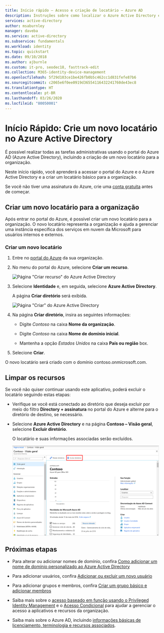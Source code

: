 ```yaml
---
title: Início rápido – Acesso e criação de locatário – Azure AD
description: Instruções sobre como localizar o Azure Active Directory e como criar um novo locatário para a organização.
services: active-directory
author: msaburnley
manager: daveba
ms.service: active-directory
ms.subservice: fundamentals
ms.workload: identity
ms.topic: quickstart
ms.date: 09/10/2018
ms.author: ajburnle
ms.custom: it-pro, seodec18, fasttrack-edit
ms.collection: M365-identity-device-management
ms.openlocfilehash: 5f29d103ce1be426fb0b5c462cc1d831fefe87b6
ms.sourcegitcommit: c2065e6f0ee0919d36554116432241760de43ec8
ms.translationtype: HT
ms.contentlocale: pt-BR
ms.lasthandoff: 03/26/2020
ms.locfileid: "80050001"
---
```

# <a name="quickstart-create-a-new-tenant-in-azure-active-directory"></a>Início Rápido: Crie um novo locatário no Azure Active Directory
É possível realizar todas as tarefas administrativas usando o portal do Azure AD (Azure Active Directory), incluindo a criação de um novo locatário para a organização. 

Neste início rápido, você aprenderá a acessar o portal do Azure e o Azure Active Directory e a criar um locatário básico para a organização.

Se você não tiver uma assinatura do Azure, crie uma [conta gratuita](https://azure.microsoft.com/free/) antes de começar.

## <a name="create-a-new-tenant-for-your-organization"></a>Criar um novo locatário para a organização
Após entrar no portal do Azure, é possível criar um novo locatário para a organização. O novo locatário representa a organização e ajuda a gerenciar uma instância específica dos serviços em nuvem da Microsoft para usuários internos e externos.

### <a name="to-create-a-new-tenant"></a>Criar um novo locatário

1. Entre no [portal do Azure](https://portal.azure.com/) da sua organização.

1. No menu do portal do Azure, selecione **Criar um recurso**.  

    ![Página "Criar recurso" do Azure Active Directory](media/active-directory-access-create-new-tenant/azure-ad-portal.png)

1. Selecione **Identidade** e, em seguida, selecione **Azure Active Directory**.

    A página **Criar diretório** será exibida.

    ![Página "Criar" do Azure Active Directory](media/active-directory-access-create-new-tenant/azure-ad-create-new-tenant.png)

1.  Na página **Criar diretório**, insira as seguintes informações:
    
    - Digite _Contoso_ na caixa **Nome da organização**.

    - Digite _Contoso_ na caixa **Nome de domínio inicial**.

    - Mantenha a opção _Estados Unidos_ na caixa **País ou região** box.

1. Selecione **Criar**.

O novo locatário será criado com o domínio contoso.onmicrosoft.com.

## <a name="clean-up-resources"></a>Limpar os recursos
Se você não quiser continuar usando este aplicativo, poderá excluir o locatário seguindo estas etapas:

- Verifique se você está conectado ao diretório que deseja excluir por meio do filtro **Directory + assinatura** no portal do Azure e alterne para o diretório de destino, se necessário.
- Selecione **Azure Active Directory** e na página **Contoso – Visão geral**, selecione **Excluir diretório**.

    O locatário e suas informações associadas serão excluídos.

    ![Página de visão geral, com o botão de diretório Excluir realçado](media/active-directory-access-create-new-tenant/azure-ad-delete-new-tenant.png)

## <a name="next-steps"></a>Próximas etapas
- Para alterar ou adicionar nomes de domínio, confira [Como adicionar um nome de domínio personalizado ao Azure Active Directory](add-custom-domain.md)

- Para adicionar usuários, confira [Adicionar ou excluir um novo usuário](add-users-azure-active-directory.md)

- Para adicionar grupos e membros, confira [Criar um grupo básico e adicionar membros](active-directory-groups-create-azure-portal.md)

- Saiba mais sobre o [acesso baseado em função usando o Privileged Identity Management](../../role-based-access-control/pim-azure-resource.md) e o [Acesso Condicional](../../role-based-access-control/conditional-access-azure-management.md) para ajudar a gerenciar o acesso a aplicativos e recursos da organização.

- Saiba mais sobre o Azure AD, incluindo [informações básicas de licenciamento, terminologia e recursos associados](active-directory-whatis.md).
